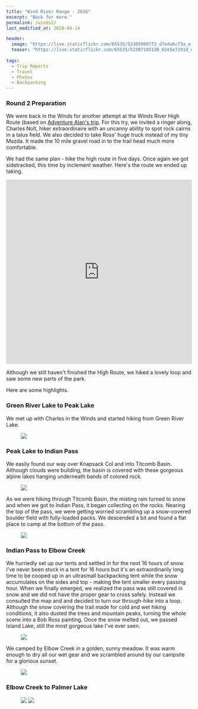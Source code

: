 ```yaml
---
title: "Wind River Range - 2016"
excerpt: "Back for more."
permalink: /winds2/
last_modified_at: 2020-04-14

header:
  image: "https://live.staticflickr.com/65535/52305999772_d7eda6cf3a_o.jpg"
  teaser: "https://live.staticflickr.com/65535/52307185138_02e5e7291d_o.jpg"
  
tags:
  - Trip Reports
  - Travel
  - Photos
  - Backpacking
---
```


### Round 2 Preparation
We were back in the Winds for another attempt at the Winds River High Route (based on <a href="https://www.adventurealan.com/wind-river-high-route-guide/" target="_blank">Adventure Alan's trip</a>. For this try, we invited a ringer along, Charles Nolt, hiker extraordinaire with an uncanny ability to spot rock cairns in a talus field. We also decided to take Ross' huge truck instead of my tiny Mazda. It made the 10 mile gravel road in to the trail head much more comfortable.

We had the same plan - hike the high route in five days. Once again we got sidetracked, this time by inclement weather. Here's the route we ended up taking.

<p align="center"><iframe style="align-center" width="100%" height="500" src="https://caltopo.com/m/UV39" frameborder="0" allow="accelerometer; autoplay; encrypted-media; gyroscope; picture-in-picture" allowfullscreen></iframe></p>

Although we still haven't finished the High Route, we hiked a lovely loop and saw some new parts of the park. 

Here are some highlights.

### Green River Lake to Peak Lake
We met up with Charles in the Winds and started hiking from Green River Lake.

<figure>
    <a href="https://live.staticflickr.com/65535/52307238919_71cf733fd2_o.jpg"><img src="https://live.staticflickr.com/65535/52307238919_71cf733fd2_o.jpg"></a>
</figure>

### Peak Lake to Indian Pass
We easily found our way over Knapsack Col and into Titcomb Basin. Although clouds were building, the basin is covered with these gorgeous alpine lakes hanging underneath bands of colored rock. 

<figure>
    <a href="https://live.staticflickr.com/65535/52306722151_8911c8929d_o.jpg"><img src="https://live.staticflickr.com/65535/52306722151_8911c8929d_o.jpg"></a>
</figure>

As we were hiking through Titcomb Basin, the misting rain turned to snow and when we got to Indian Pass, it began collecting on the rocks. Nearing the top of the pass, we were getting worried scrambling up a snow-covered boulder field with fully-loaded packs. We descended a bit and found a flat place to camp at the bottom of the pass. 

<figure class = "align-right" style = "width: 400px">
    <a href="https://live.staticflickr.com/65535/52307185163_6d32dd6df3_o.jpg"><img src="https://live.staticflickr.com/65535/52307185163_6d32dd6df3_o.jpg"></a>
</figure>

### Indian Pass to Elbow Creek
We hurriedly set up our tents and settled in for the next 16 hours of snow. I've never been stuck in a tent for 16 hours but it's an extraordinarily long time to be cooped up in an ultrasmall backpacking tent while the snow accumulates on the sides and top - making the tent smaller every passing hour. When we finally emerged, we realized the pass was still covered in snow and we did not have the proper gear to cross safely. Instead we consulted the map and and decided to turn our through-hike into a loop. Although the snow covering the trail made for cold and wet hiking conditions, it also dusted the trees and mountain peaks, turning the whole scene into a Bob Ross painting.
Once the snow melted out, we passed Island Lake, still the most gorgeous lake I've ever seen.
<figure>
    <a href="https://live.staticflickr.com/65535/52306722171_50b05d74ed_o.jpg"><img src="https://live.staticflickr.com/65535/52306722171_50b05d74ed_o.jpg"></a>
</figure>

We camped by Elbow Creek in a golden, sunny meadow. It was warm enough to dry all our wet gear and we scrambled around by our campsite for a glorious sunset.
 
<figure>
    <a href="https://live.staticflickr.com/65535/52307185143_4039d648cc_o.jpg"><img src="https://live.staticflickr.com/65535/52307185143_4039d648cc_o.jpg"></a>
</figure>

### Elbow Creek to Palmer Lake
<figure class="half">
    <a href="https://live.staticflickr.com/65535/52306722226_84be754c85_o.jpg"><img src="https://live.staticflickr.com/65535/52306722226_84be754c85_o.jpg"></a>
    <a href="https://live.staticflickr.com/65535/52307238899_9a42694428_o.jpg"><img src="https://live.staticflickr.com/65535/52307238899_9a42694428_o.jpg"></a>
</figure>